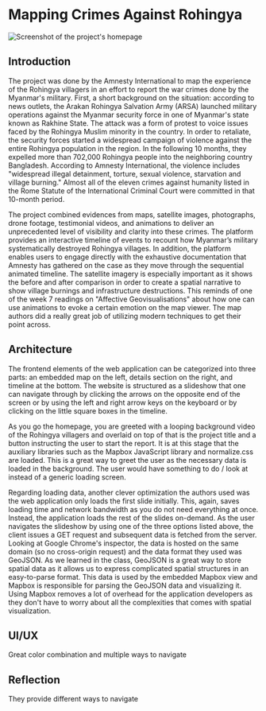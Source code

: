 # Mapping Crimes Against Rohingya

![Screenshot of the project's homepage](imgs/home.png)
## Introduction
The project was done by the Amnesty International to map the experience of the Rohingya villagers in an effort to report the war crimes done by
the Myanmar's military.
First, a short background on the situation: according to news outlets, the Arakan Rohingya Salvation Army (ARSA) launched military operations against the Myanmar security force in one of Myanmar's state known as Rakhine State. The attack was a form of protest to voice issues faced by the Rohingya Muslim minority in the country. In order to retaliate, the security forces started a widespread campaign of violence against the entire Rohingya population in the region. In the following 10 months, they expelled more than 702,000 Rohingya people into the neighboring country Bangladesh. According to Amnesty International, the violence includes "widespread illegal detainment, torture, sexual violence, starvation and village burning." Almost all of the eleven crimes against humanity listed in the Rome Statute of the International Criminal Court were committed in that 10-month period.

The project combined evidences from maps, satellite images, photographs, drone footage, testimonial videos, and animations to deliver an unprecedented level of visibility and clarity into these crimes. The platform provides an interactive timeline of events to recount how Myanmar’s military systematically destroyed Rohingya villages. In addition, the platform enables users to engage directly with the exhaustive documentation that Amnesty has gathered on the case as they move through the sequential animated timeline. The satellite imagery is especially important as it shows the before and after comparison in order to create a spatial narrative to show village burnings and infrastructure destructions. This reminds of one of the week 7 readings on "Affective Geovisualisations" about how one can use animations to evoke a certain emotion on the map viewer. The map authors did a really great job of utilizing modern techniques to get their point across.

## Architecture
The frontend elements of the web application can be categorized into three parts: an embedded map on the left, details section on the right, and timeline at the bottom. The website is structured as a slideshow that one can navigate through by clicking the arrows on the opposite end of the screen or by using the left and right arrow keys on the keyboard or by clicking on the little square boxes in the timeline.

As you go the homepage, you are greeted with a looping background video of the Rohingya villagers and overlaid on top of that is the project title and a button instructing the user to start the report. It is at this stage that the auxiliary libraries such as the Mapbox JavaScript library and normalize.css are loaded. This is a great way to greet the user as the necessary data is loaded in the background. The user would have something to do / look at instead of a generic loading screen.

Regarding loading data, another clever optimization the authors used was the web application only loads the first slide initially. This, again, saves loading time and network bandwidth as you do not need everything at once. Instead, the application loads the rest of the slides on-demand. As the user navigates the slideshow by using one of the three options listed above, the client issues a GET request and subsequent data is fetched from the server. Looking at Google Chrome's inspector, the data is hosted on the same domain (so no cross-origin request) and the data format they used was GeoJSON. As we learned in the class, GeoJSON is a great way to store spatial data as it allows us to express complicated spatial structures in an easy-to-parse format. This data is used by the embedded Mapbox view and Mapbox is responsible for parsing the GeoJSON data and visualizing it. Using Mapbox removes a lot of overhead for the application developers as they don't have to worry about all the complexities that comes with spatial visualization.

## UI/UX
Great color combination and multiple ways to navigate

## Reflection
They provide different ways to navigate